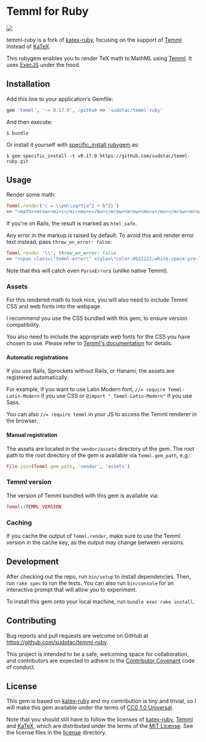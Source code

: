 # Temml for Ruby

[![](https://github.com/sudotac/temml-ruby/actions/workflows/lint-and-test.yml/badge.svg)](https://github.com/sudotac/temml-ruby/actions/workflows/lint-and-test.yml)

temml-ruby is a fork of [katex-ruby], focusing on the support of [Temml] instead of [KaTeX].

This rubygem enables you to render TeX math to MathML using [Temml].
It uses [ExecJS] under the hood.

## Installation

Add this line to your application's Gemfile:

```ruby
gem 'temml', '~> 0.17.0', :github => 'sudotac/temml-ruby'
```

And then execute:

    $ bundle

Or install it yourself with [specific\_install rubygem](https://rubygems.org/gems/specific_install) as:

    $ gem specific_install -t v0.17.0 https://github.com/sudotac/temml-ruby.git

## Usage

Render some math:

```ruby
Temml.render('c = \\pm\\sqrt{a^2 + b^2}')
=> "<math><mrow><mi>c</mi><mo>=</mo></mrow><mrow><mo>±</mo></mrow><mrow><msqrt><mrow><msup><mi>a</mi><mn>2</mn></msup><mo>+</mo><msup><mi>b</mi><mn>2</mn></msup></mrow></msqrt></mrow></math>"
```

If you're on Rails, the result is marked as `html_safe`.

Any error in the markup is raised by default. To avoid this and render error
text instead, pass `throw_on_error: false`:

```ruby
Temml.render '\\', throw_on_error: false
=> "<span class=\"temml-error\" style=\"color:#b22222;white-space:pre-line;\">\\\nParseError:  Unexpected character: &#x27;\\&#x27; at position 1: \\̲</span>"
```

Note that this will catch even `ParseError`s (unlike native Temml).

### Assets

For this rendered math to look nice, you will also need to include Temml CSS
and web fonts into the webpage.

I recommend you use the CSS bundled with this gem, to ensure version
compatibility.

You also need to include the appropriate web fonts for the CSS
you have chosen to use.
Please refer to [Temml's documentation](https://temml.org/docs/en/administration.html#fonts)
for details.

#### Automatic registrations

If you use Rails, Sprockets without Rails, or Hanami, the assets are registered
automatically.

For example, if you want to use Latin Modern font,
`//= require Temml-Latin-Modern` if you use CSS or `@import "_Temml-Latin-Modern"` if you use Sass.

You can also `//= require temml` in your JS to access the Temml renderer in the
browser.

#### Manual registration

The assets are located in the `vendor/assets` directory of the gem. The root
path to the root directory of the gem is available via `Temml.gem_path`, e.g.:

```ruby
File.join(Temml.gem_path, 'vendor', 'assets')
```

### Temml version

The version of Temml bundled with this gem is available via:

```ruby
Temml::TEMML_VERSION
```

### Caching

If you cache the output of `Temml.render`, make sure to use the Temml
version in the cache key, as the output may change between versions.

## Development

After checking out the repo, run `bin/setup` to install dependencies.
Then, run `rake spec` to run the tests. You can also run `bin/console` for an
interactive prompt that will allow you to experiment.

To install this gem onto your local machine, run `bundle exec rake install`.

## Contributing

Bug reports and pull requests are welcome on GitHub at
https://github.com/sudotac/temml-ruby.

This project is intended to be a safe, welcoming space for collaboration,
and contributors are expected to adhere to the
[Contributor Covenant](http://contributor-covenant.org) code of conduct.


## License

This gem is based on [katex-ruby] and my contribution is tiny and trivial,
so I will make this gem available under the terms of [CC0 1.0 Universal](https://creativecommons.org/publicdomain/zero/1.0/).

Note that you should still have to follow the licenses of [katex-ruby], [Temml] and [KaTeX],
which are distributed under the terms of the [MIT License](http://opensource.org/licenses/MIT).
See the license files in the [license](license) directory.

[katex-ruby]: https://github.com/glebm/katex-ruby
[KaTeX]: https://github.com/Khan/KaTeX
[Temml]: https://github.com/ronkok/Temml
[ExecJS]: https://github.com/rails/execjs
